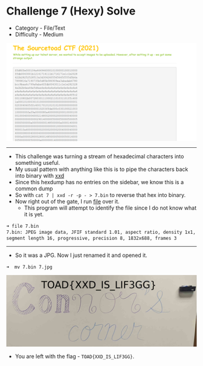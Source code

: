 # Challenge 7 (Hexy) Solve

* Category - File/Text
* Difficulty - Medium

![](challenge-7.png)

---

* This challenge was turning a stream of hexadecimal characters into something useful.
* My usual pattern with anything like this is to pipe the characters back into binary with [xxd](https://linux.die.net/man/1/xxd)
* Since this hexdump has no entries on the sidebar, we know this is a common dump
* So with `cat 7 | xxd -r -p - > 7.bin` to reverse that hex into binary.
* Now right out of the gate, I run [file](https://linux.die.net/man/1/file) over it.
  * This program will attempt to identify the file since I do not know what it is yet.

```
➜ file 7.bin
7.bin: JPEG image data, JFIF standard 1.01, aspect ratio, density 1x1, segment length 16, progressive, precision 8, 1832x688, frames 3
```
---

* So it was a JPG. Now I just renamed it and opened it.

```
➜  mv 7.bin 7.jpg
```

![](challenge-7-solve.jpg)

 * You are left with the flag - `TOAD{XXD_IS_LIF3GG}`.
